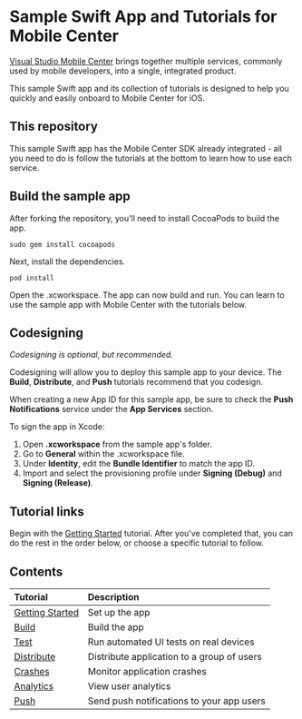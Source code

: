 # Sample Swift App and Tutorials for Mobile Center
[Visual Studio Mobile Center](https://www.visualstudio.com/vs/mobile-center) brings together multiple services, commonly used by mobile developers, into a single, integrated product.

This sample Swift app and its collection of tutorials is designed to help you quickly and easily onboard to Mobile Center for iOS.

## This repository
This sample Swift app has the Mobile Center SDK already integrated - all you need to do is follow the tutorials at the bottom to learn how to use each service.

## Build the sample app
After forking the repository, you'll need to install CocoaPods to build the app.
  ```shell
  sudo gem install cocoapods
  ```
Next, install the dependencies.
  ```shell
  pod install
  ```
Open the .xcworkspace. The app can now build and run. You can learn to use the sample app with Mobile Center with the tutorials below.

## Codesigning
_Codesigning is optional, but recommended._

Codesigning will allow you to deploy this sample app to your device. The **Build**, **Distribute**, and **Push** tutorials recommend that you codesign.

When creating a new App ID for this sample app, be sure to check the **Push Notifications** service under the **App Services** section.

To sign the app in Xcode:
1. Open **.xcworkspace** from the sample app's folder.
2. Go to **General** within the .xcworkspace file.
3. Under **Identity**, edit the **Bundle Identifier** to match the app ID.
4. Import and select the provisioning profile under **Signing (Debug)** and **Signing (Release)**.

## Tutorial links
Begin with the [Getting Started](https://docs.microsoft.com/en-us/mobile-center/quickstarts/ios/getting-started) tutorial. After you've completed that, you can do the rest in the order below, or choose a specific tutorial to follow.

## Contents
| Tutorial | Description |
|:-|:-|
| [Getting Started](https://docs.microsoft.com/en-us/mobile-center/quickstarts/ios/getting-started) | Set up the app |
| [Build](https://docs.microsoft.com/en-us/mobile-center/quickstarts/ios/build) | Build the app |
| [Test](https://docs.microsoft.com/en-us/mobile-center/quickstarts/ios/test) | Run automated UI tests on real devices |
| [Distribute](https://docs.microsoft.com/en-us/mobile-center/quickstarts/ios/distribute)| Distribute application to a group of users |
| [Crashes](https://docs.microsoft.com/en-us/mobile-center/quickstarts/ios/crashes) | Monitor application crashes |
| [Analytics](https://docs.microsoft.com/en-us/mobile-center/quickstarts/ios/analytics) | View user analytics |
| [Push](https://docs.microsoft.com/en-us/mobile-center/quickstarts/ios/push) | Send push notifications to your app users |

